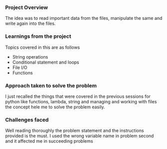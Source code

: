 ### Project Overview

 The idea was to read important data from the files, manipulate the same and write again into the files.


### Learnings from the project

 Topics covered in this are as follows

- String operations
- Conditional statement and loops
- File I/O
- Functions


### Approach taken to solve the problem

 I just recalled the things that were covered in the previous sessions for python like functions, lambda, string and managing and working with files the concept hele me to solve the problem easily.


### Challenges faced

 Well reading thoroughly the problem statement and the instructions provided is the must. I used the wrong variable name in problem second and it affected me in succeeding problems


